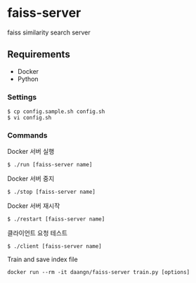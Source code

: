 # faiss-server
faiss similarity search server

## Requirements
* Docker
* Python

### Settings
```
$ cp config.sample.sh config.sh
$ vi config.sh
```

### Commands
Docker 서버 실행
```
$ ./run [faiss-server name]
```

Docker 서버 중지
```
$ ./stop [faiss-server name]
```

Docker 서버 재시작
```
$ ./restart [faiss-server name]
```

클라이언트 요청 테스트
```
$ ./client [faiss-server name]
```

Train and save index file
```
docker run --rm -it daangn/faiss-server train.py [options]
```
